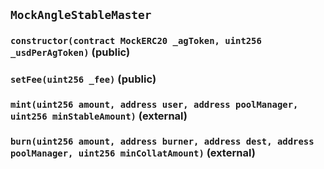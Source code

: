 ## `MockAngleStableMaster`






### `constructor(contract MockERC20 _agToken, uint256 _usdPerAgToken)` (public)





### `setFee(uint256 _fee)` (public)





### `mint(uint256 amount, address user, address poolManager, uint256 minStableAmount)` (external)





### `burn(uint256 amount, address burner, address dest, address poolManager, uint256 minCollatAmount)` (external)








